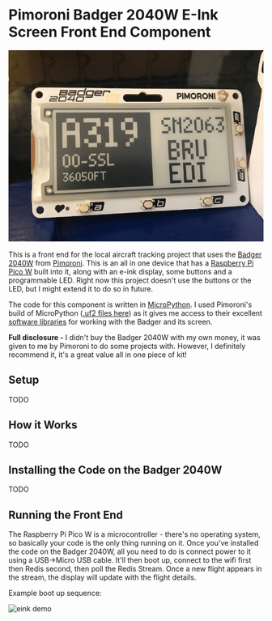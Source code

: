 # Pimoroni Badger 2040W E-Ink Screen Front End Component

![Badger 2040W showing flight data](../../badger2040w_with_plane_info.jpg)

This is a front end for the local aircraft tracking project that uses the [Badger 2040W](https://shop.pimoroni.com/products/badger-2040-w) from [Pimoroni](https://shop.pimoroni.com/).  This is an all in one device that has a [Raspberry Pi Pico W](https://www.raspberrypi.com/documentation/microcontrollers/raspberry-pi-pico.html) built into it, along with an e-ink display, some buttons and a programmable LED.  Right now this project doesn't use the buttons or the LED, but I might extend it to do so in future.

The code for this component is written in [MicroPython](https://micropython.org/).  I used Pimoroni's build of MicroPython ([.uf2 files here](https://github.com/pimoroni/pimoroni-pico/blob/main/setting-up-micropython.md)) as it gives me access to their excellent [software libraries](https://github.com/pimoroni/badger2040) for working with the Badger and its screen.

**Full disclosure -** I didn't buy the Badger 2040W with my own money, it was given to me by Pimoroni to do some projects with.  However, I definitely recommend it, it's a great value all in one piece of kit!

## Setup

TODO

## How it Works

TODO

## Installing the Code on the Badger 2040W

TODO

## Running the Front End

The Raspberry Pi Pico W is a microcontroller - there's no operating system, so basically your code is the only thing running on it. Once you've installed the code on the Badger 2040W, all you need to do is connect power to it using a USB->Micro USB cable.  It'll then boot up, connect to the wifi first then Redis second, then poll the Redis Stream.  Once a new flight appears in the stream, the display will update with the flight details.

Example boot up sequence:

![eink demo](../../badger2040w.gif)